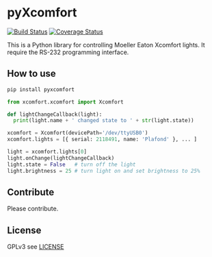 # pyXcomfort
[![Build Status](https://travis-ci.org/olekenneth/pyXcomfort.svg?branch=master)](https://travis-ci.org/olekenneth/pyXcomfort)
[![Coverage Status](https://coveralls.io/repos/github/olekenneth/pyXcomfort/badge.svg?branch=master)](https://coveralls.io/github/olekenneth/pyXcomfort?branch=master)

This is a Python library for controlling Moeller Eaton Xcomfort lights.
It require the RS-232 programming interface.

## How to use

```bash
pip install pyxcomfort
```

```python
from xcomfort.xcomfort import Xcomfort

def lightChangeCallback(light):
  print(light.name + ' changed state to ' + str(light.state))

xcomfort = Xcomfort(devicePath='/dev/ttyUSB0')
xcomfort.lights = [{ serial: 2118491, name: 'Plafond' }, ... ]

light = xcomfort.lights[0]
light.onChange(lightChangeCallback)
light.state = False   # turn off the light
light.brightness = 25 # turn light on and set brightness to 25%
```

## Contribute

Please contribute.

## License

GPLv3 see [LICENSE](LICENSE)

